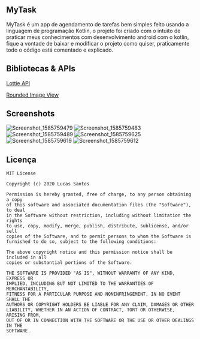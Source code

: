 ## MyTask
MyTask é um app de agendamento de tarefas bem simples feito usando a linguagem de programação Kotlin, o projeto foi criado com o intuito de praticar meus conhecimentos com desenvolvimento android com o kotlin, fique a vontade de baixar e modificar o projeto como quiser, praticamente todo o código está comentado e explicado.
## Bibliotecas & APIs
[Lottie API](https://github.com/airbnb/lottie-android)

[Rounded Image View](https://github.com/vinc3m1/RoundedImageView)
## Screenshots
![Screenshot_1585759479](https://user-images.githubusercontent.com/52612637/78164067-94f34300-741f-11ea-80e1-5848f6b6ddb5.png) ![Screenshot_1585759483](https://user-images.githubusercontent.com/52612637/78164069-958bd980-741f-11ea-9ff5-9053656fad61.png) ![Screenshot_1585759489](https://user-images.githubusercontent.com/52612637/78164071-958bd980-741f-11ea-8db8-9231543fe91d.png) ![Screenshot_1585759625](https://user-images.githubusercontent.com/52612637/78164153-b2281180-741f-11ea-97fa-3fe36b39197d.png) ![Screenshot_1585759619](https://user-images.githubusercontent.com/52612637/78164169-b81df280-741f-11ea-8244-14d3e4900029.png) ![Screenshot_1585759612](https://user-images.githubusercontent.com/52612637/78164178-bbb17980-741f-11ea-9281-097aa94c1e87.png)
## Licença
```text
MIT License

Copyright (c) 2020 Lucas Santos

Permission is hereby granted, free of charge, to any person obtaining a copy
of this software and associated documentation files (the "Software"), to deal
in the Software without restriction, including without limitation the rights
to use, copy, modify, merge, publish, distribute, sublicense, and/or sell
copies of the Software, and to permit persons to whom the Software is
furnished to do so, subject to the following conditions:

The above copyright notice and this permission notice shall be included in all
copies or substantial portions of the Software.

THE SOFTWARE IS PROVIDED "AS IS", WITHOUT WARRANTY OF ANY KIND, EXPRESS OR
IMPLIED, INCLUDING BUT NOT LIMITED TO THE WARRANTIES OF MERCHANTABILITY,
FITNESS FOR A PARTICULAR PURPOSE AND NONINFRINGEMENT. IN NO EVENT SHALL THE
AUTHORS OR COPYRIGHT HOLDERS BE LIABLE FOR ANY CLAIM, DAMAGES OR OTHER
LIABILITY, WHETHER IN AN ACTION OF CONTRACT, TORT OR OTHERWISE, ARISING FROM,
OUT OF OR IN CONNECTION WITH THE SOFTWARE OR THE USE OR OTHER DEALINGS IN THE
SOFTWARE.
```

